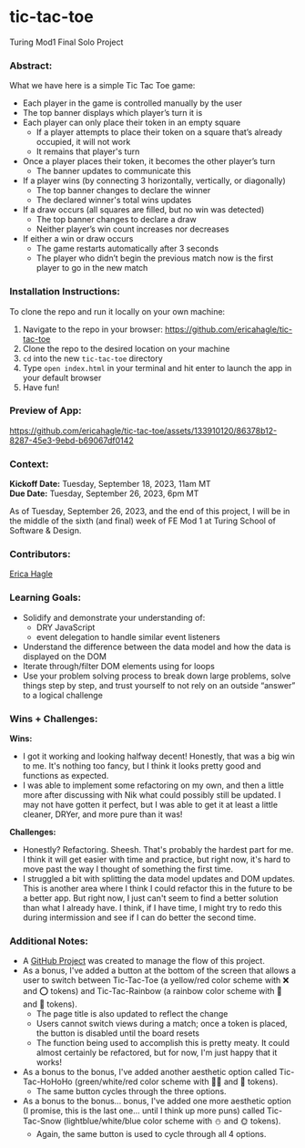 # tic-tac-toe
Turing Mod1 Final Solo Project

### Abstract:
[//]: <> (Briefly describe what you built and its features. What problem is the app solving? How does this application solve that problem?)

What we have here is a simple Tic Tac Toe game:
- Each player in the game is controlled manually by the user
- The top banner displays which player’s turn it is
- Each player can only place their token in an empty square
  - If a player attempts to place their token on a square that’s already occupied, it will not work
  - It remains that player's turn
- Once a player places their token, it becomes the other player’s turn
  - The banner updates to communicate this
- If a player wins (by connecting 3 horizontally, vertically, or diagonally)
  - The top banner changes to declare the winner
  - The declared winner's total wins updates
- If a draw occurs (all squares are filled, but no win was detected)
  - The top banner changes to declare a draw
  - Neither player’s win count increases nor decreases
- If either a win or draw occurs
  - The game restarts automatically after 3 seconds
  - The player who didn’t begin the previous match now is the first player to go in the new match

### Installation Instructions:
[//]: <> (What steps does a person have to take to get your app cloned down and running?)

To clone the repo and run it locally on your own machine: </br>
1. Navigate to the repo in your browser: https://github.com/ericahagle/tic-tac-toe
2. Clone the repo to the desired location on your machine
3. `cd` into the new `tic-tac-toe` directory
4. Type `open index.html` in your terminal and hit enter to launch the app in your default browser
5. Have fun!

### Preview of App:
[//]: <> (Provide gifs, movs, or screenshots of your application - choose the "coolest" piece of functionality to show off.)

https://github.com/ericahagle/tic-tac-toe/assets/133910120/86378b12-8287-45e3-9ebd-b69067df0142

### Context:
[//]: <> (Give some context for the project here. How long did you have to work on it? How far into the Turing program are you?)

**Kickoff Date:** Tuesday, September 18, 2023, 11am MT </br>
**Due Date:** Tuesday, September 26, 2023, 6pm MT

As of Tuesday, September 26, 2023, and the end of this project, I will be in the middle of the sixth (and final) week of FE Mod 1 at Turing School of Software & Design.

### Contributors:
[//]: <> (Who worked on this application? Link to their GitHubs.)

[Erica Hagle](https://github.com/ericahagle)

### Learning Goals:
[//]: <> (What were the learning goals of this project? What tech did you work with? Add bullets from spec.)

- Solidify and demonstrate your understanding of:
  - DRY JavaScript
  - event delegation to handle similar event listeners
- Understand the difference between the data model and how the data is displayed on the DOM
- Iterate through/filter DOM elements using for loops
- Use your problem solving process to break down large problems, solve things step by step, and trust yourself to not rely on an outside “answer” to a logical challenge


### Wins + Challenges:
[//]: <> (What are 2-3 wins you have from this project? What were some challenges you faced - and how did you get over them?)

**Wins:**
- I got it working and looking halfway decent! Honestly, that was a big win to me. It's nothing too fancy, but I think it looks pretty good and functions as expected.
- I was able to implement some refactoring on my own, and then a little more after discussing with Nik what could possibly still be updated. I may not have gotten it perfect, but I was able to get it at least a little cleaner, DRYer, and more pure than it was!

**Challenges:**
- Honestly? Refactoring. Sheesh. That's probably the hardest part for me. I think it will get easier with time and practice, but right now, it's hard to move past the way I thought of something the first time.
- I struggled a bit with splitting the data model updates and DOM updates. This is another area where I think I could refactor this in the future to be a better app. But right now, I just can't seem to find a better solution than what I already have. I think, if I have time, I might try to redo this during intermission and see if I can do better the second time.

### Additional Notes:
- A [GitHub Project](https://github.com/users/ericahagle/projects/3) was created to manage the flow of this project.
- As a bonus, I've added a button at the bottom of the screen that allows a user to switch between Tic-Tac-Toe (a yellow/red color scheme with ❌ and ⭕️ tokens) and Tic-Tac-Rainbow (a rainbow color scheme with 🦄 and 🌈 tokens).
  - The page title is also updated to reflect the change
  - Users cannot switch views during a match; once a token is placed, the button is disabled until the board resets
  - The function being used to accomplish this is pretty meaty. It could almost certainly be refactored, but for now, I'm just happy that it works!
- As a bonus to the bonus, I've added another aesthetic option called Tic-Tac-HoHoHo (green/white/red color scheme with 🎅🏼 and 👹 tokens).
  - The same button cycles through the three options.
- As a bonus to the bonus... bonus, I've added one more aesthetic option (I promise, this is the last one... until I think up more puns) called Tic-Tac-Snow (lightblue/white/blue color scheme with ⛄️ and 🌞 tokens).
  - Again, the same button is used to cycle through all 4 options.
